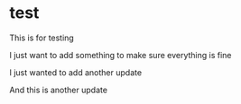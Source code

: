 # test
This is for testing 


I just want to add something to make sure everything is fine

I just wanted to add another update

And this is another update
